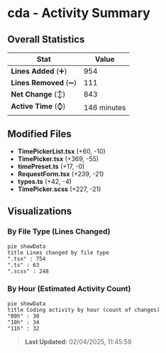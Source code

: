 # cda - Activity Summary 

## Overall Statistics

| Stat                   | Value                                                             |
| ---------------------- | ----------------------------------------------------------------- |
| **Lines Added** (➕)   | 954                                          |
| **Lines Removed** (➖) | 111                                        |
| **Net Change** (↕)    | 843                |
| **Active Time** (⌚)   | 146 minutes |


## Modified Files
- **TimePickerList.tsx** (+60, -10)
- **TimePicker.tsx** (+369, -55)
- **timePreset.ts** (+17, -0)
- **RequestForm.tsx** (+239, -21)
- **types.ts** (+42, -4)
- **TimePicker.scss** (+227, -21)

## Visualizations

### By File Type (Lines Changed)

```mermaid
pie showData
title Lines changed by file type
".tsx" : 754
".ts" : 63
".scss" : 248
```

### By Hour (Estimated Activity Count)

```mermaid
pie showData
title Coding activity by hour (count of changes)
"09h" : 30
"10h" : 34
"11h" : 32
```


> **Last Updated:** 02/04/2025, 11:45:59